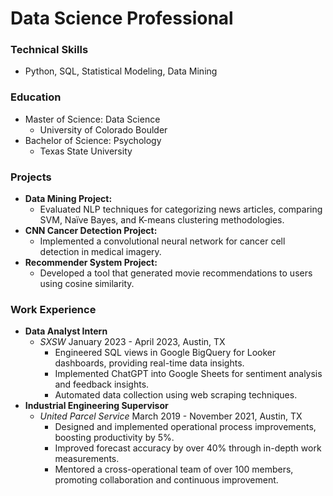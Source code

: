 # Data Science Professional

### Technical Skills
- Python, SQL, Statistical Modeling, Data Mining

### Education
- Master of Science: Data Science
  - University of Colorado Boulder
- Bachelor of Science: Psychology
  - Texas State University

### Projects
- **Data Mining Project:**
  - Evaluated NLP techniques for categorizing news articles, comparing SVM, Naïve Bayes, and K-means clustering methodologies.
- **CNN Cancer Detection Project:**
  - Implemented a convolutional neural network for cancer cell detection in medical imagery.
- **Recommender System Project:**
  - Developed a tool that generated movie recommendations to users using cosine similarity.

### Work Experience
- **Data Analyst Intern**
  - *SXSW* January 2023 - April 2023, Austin, TX
    - Engineered SQL views in Google BigQuery for Looker dashboards, providing real-time data insights.
    - Implemented ChatGPT into Google Sheets for sentiment analysis and feedback insights.
    - Automated data collection using web scraping techniques.
- **Industrial Engineering Supervisor**
  - *United Parcel Service* March 2019 - November 2021, Austin, TX
    - Designed and implemented operational process improvements, boosting productivity by 5%.
    - Improved forecast accuracy by over 40% through in-depth work measurements.
    - Mentored a cross-operational team of over 100 members, promoting collaboration and continuous improvement.
